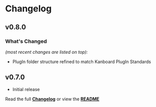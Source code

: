 # Changelog

## v0.8.0

### What's Changed

_(most recent changes are listed on top):_

- PlugIn folder structure refined to match Kanboard PlugIn Standards

## v0.7.0

- Initial release


Read the full [**Changelog**](../main/changelog.md "See changes") or view the [**README**](../main/README.md "View README")
